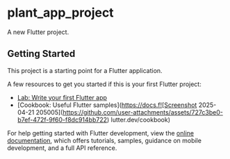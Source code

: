 # plant_app_project

A new Flutter project.

## Getting Started

This project is a starting point for a Flutter application.

A few resources to get you started if this is your first Flutter project:

- [Lab: Write your first Flutter app](https://docs.flutter.dev/get-started/codelab)
- [Cookbook: Useful Flutter samples](https://docs.f![Screenshot 2025-04-21 205005](https://github.com/user-attachments/assets/727c3be0-b7ef-472f-9f60-f8dc914bb722)
lutter.dev/cookbook)

For help getting started with Flutter development, view the
[online documentation](https://docs.flutter.dev/), which offers tutorials,
samples, guidance on mobile development, and a full API reference.
